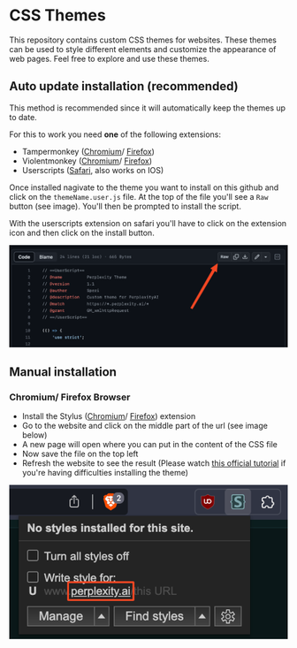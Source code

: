 # CSS Themes
This repository contains custom CSS themes for websites. These themes can be used to style different elements and customize the appearance of web pages. Feel free to explore and use these themes.

## Auto update installation (recommended)
This method is recommended since it will automatically keep the themes up to date.

For this to work you need **one** of the following extensions:
- Tampermonkey ([Chromium](https://chrome.google.com/webstore/detail/tampermonkey/dhdgffkkebhmkfjojejmpbldmpobfkfo)/ [Firefox](https://addons.mozilla.org/en-US/firefox/addon/tampermonkey/))
- Violentmonkey ([Chromium](https://chrome.google.com/webstore/detail/violentmonkey/jinjaccalgkegednnccohejagnlnfdag)/ [Firefox](https://addons.mozilla.org/en-US/firefox/addon/violentmonkey/?utm_source=addons.mozilla.org&utm_medium=referral&utm_content=search))
- Userscripts ([Safari](https://apps.apple.com/us/app/userscripts/id1463298887), also works on IOS)

Once installed nagivate to the theme you want to install on this github and click on the `themeName.user.js` file. At the top of the file you'll see a `Raw` button (see image). You'll then be prompted to install the script.

With the userscripts extension on safari you'll have to click on the extension icon and then click on the install button.

![Github](./tutorial/auto/github.png)

## Manual installation
### Chromium/ Firefox Browser
- Install the Stylus ([Chromium](https://chrome.google.com/webstore/detail/stylus/clngdbkpkpeebahjckkjfobafhncgmne)/ [Firefox](https://addons.mozilla.org/en-US/firefox/addon/styl-us/)) extension
- Go to the website and click on the middle part of the url (see image below)
- A new page will open where you can put in the content of the CSS file
- Now save the file on the top left
- Refresh the website to see the result
(Please watch [this official tutorial](https://www.youtube.com/watch?v=fCVvGwoF5cQ) if you're having difficulties installing the theme)


![Extension](./tutorial/manual/stylus.png)
